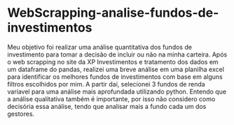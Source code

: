 # WebScrapping-analise-fundos-de-investimentos
Meu objetivo foi realizar uma análise quantitativa dos fundos de investimento para tomar a decisão de incluir ou não na minha carteira. Após o web scrapping no site da XP Investimentos e tratamento dos dados em um dataframe do pandas, realizei uma breve análise em uma planilha excel para identificar os melhores fundos de investimentos com base em alguns filtros escolhidos por mim. A partir daí, selecionei 3 fundos de renda varíavel para uma análise mais aprofundada utilizando python.
Entendo que a análise qualitativa também é importante, por isso não considero como decisória essa análise, tendo que analisar mais a fundo cada um dos gestores. 


